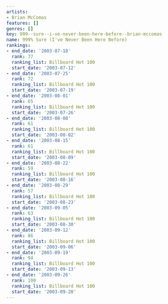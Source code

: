 ```yaml
---
artists:
- Brian McComas
features: []
genres: []
key: 999--sure--i-ve-never-been-here-before--brian-mccomas
name: 999% Sure (I've Never Been Here Before)
rankings:
- end_date: '2003-07-18'
  rank: 77
  ranking_list: Billboard Hot 100
  start_date: '2003-07-12'
- end_date: '2003-07-25'
  rank: 72
  ranking_list: Billboard Hot 100
  start_date: '2003-07-19'
- end_date: '2003-08-01'
  rank: 65
  ranking_list: Billboard Hot 100
  start_date: '2003-07-26'
- end_date: '2003-08-08'
  rank: 61
  ranking_list: Billboard Hot 100
  start_date: '2003-08-02'
- end_date: '2003-08-15'
  rank: 61
  ranking_list: Billboard Hot 100
  start_date: '2003-08-09'
- end_date: '2003-08-22'
  rank: 59
  ranking_list: Billboard Hot 100
  start_date: '2003-08-16'
- end_date: '2003-08-29'
  rank: 57
  ranking_list: Billboard Hot 100
  start_date: '2003-08-23'
- end_date: '2003-09-05'
  rank: 63
  ranking_list: Billboard Hot 100
  start_date: '2003-08-30'
- end_date: '2003-09-12'
  rank: 86
  ranking_list: Billboard Hot 100
  start_date: '2003-09-06'
- end_date: '2003-09-19'
  rank: 94
  ranking_list: Billboard Hot 100
  start_date: '2003-09-13'
- end_date: '2003-09-26'
  rank: 100
  ranking_list: Billboard Hot 100
  start_date: '2003-09-20'
---
```



